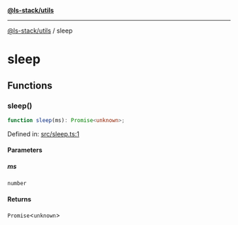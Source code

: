 [**@ls-stack/utils**](README.md)

***

[@ls-stack/utils](modules.md) / sleep

# sleep

## Functions

### sleep()

```ts
function sleep(ms): Promise<unknown>;
```

Defined in: [src/sleep.ts:1](https://github.com/lucasols/utils/blob/main/src/sleep.ts#L1)

#### Parameters

##### ms

`number`

#### Returns

`Promise`\<`unknown`\>
